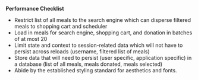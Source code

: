 **Performance Checklist**

- Restrict list of all meals to the search engine which can disperse filtered meals to shopping cart and scheduler
- Load in meals for search engine, shopping cart, and donation in batches of at most 20
- Limit state and context to session-related data which will not have to persist across reloads (username, filtered list of meals)
- Store data that will need to persist (user specific, application specific) in a database (list of all meals, meals donated, meals selected)
- Abide by the established styling standard for aesthetics and fonts.
